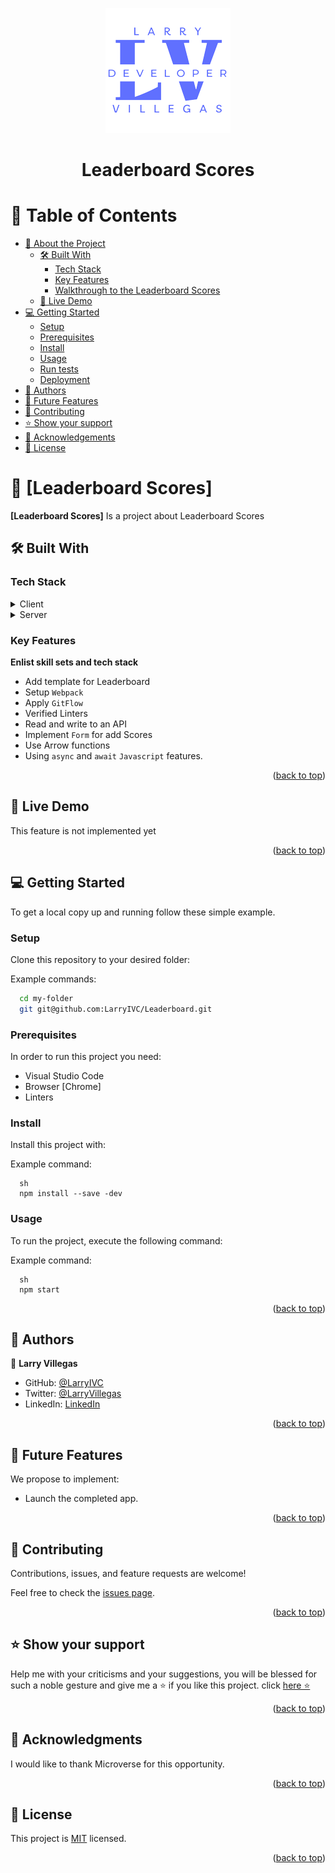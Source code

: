 <a name="readme-top"></a>

<div align="center" style="text-align: center">
  <img src = "src/logo.png">  
  <h1><b>Leaderboard Scores</b></h1>
</div>

# 📗 Table of Contents 

- [📖 About the Project](#about-project)
  - [🛠 Built With](#built-with)
    - [Tech Stack](#tech-stack)
    - [Key Features](#key-features)
    - [Walkthrough to the Leaderboard Scores](#key-features)
  - [🚀 Live Demo](#live-demo)
- [💻 Getting Started](#getting-started)
  - [Setup](#setup)
  - [Prerequisites](#prerequisites)
  - [Install](#install)
  - [Usage](#usage)
  - [Run tests](#run-tests)
  - [Deployment](#triangular_flag_on_post-deployment)
- [👥 Authors](#authors)
- [🔭 Future Features](#future-features)
- [🤝 Contributing](#contributing)
- [⭐️ Show your support](#support)
- [🙏 Acknowledgements](#acknowledgements)
- [📝 License](#license)


# 📖 [Leaderboard Scores] <a name="about-project"></a>

**[Leaderboard Scores]** Is a project about Leaderboard Scores

## 🛠 Built With <a name="built-with"></a>

### Tech Stack <a name="tech-stack"></a>

<details>
  <summary>Client</summary>
  <ul>
    <li><a href="https://www.w3.org/standards/webdesign/htmlcss.html#whathtml">HTML</a></li>
    <li><a href="https://www.w3.org/standards/webdesign/htmlcss.html#whatcss">CSS</a></li>
    <li><a href="https://www.w3.org/standards/webdesign/script">JavaScript</a></li>
  </ul>
</details>
<details>
  <summary>Server</summary>
  <ul>
    <li><a href="https://webpack.js.org/">WebPack</a></li>    
  </ul>
</details>
  
### Key Features <a name="key-features"></a>

**Enlist skill sets and tech stack**

- Add template for Leaderboard
- Setup `Webpack`
- Apply `GitFlow`
- Verified Linters
- Read and write to an API
- Implement `Form` for add Scores
- Use Arrow functions
- Using `async` and `await` `Javascript` features.

<p align="right">(<a href="#readme-top">back to top</a>)</p>

## 🚀 Live Demo <a name="live-demo"></a>

  <!-- <a href="https://larryivc.github.io/Leaderboard/">Click here</a> to view live version  -->
  This feature is not implemented yet

<p align="right">(<a href="#readme-top">back to top</a>)</p>

## 💻 Getting Started <a name="getting-started"></a>

To get a local copy up and running follow these simple example.

### Setup

Clone this repository to your desired folder:

Example commands:

```sh
  cd my-folder
  git git@github.com:LarryIVC/Leaderboard.git
```

### Prerequisites

In order to run this project you need:

  * Visual Studio Code
  * Browser [Chrome]
  * Linters

### Install

Install this project with:

Example command:

```
  sh
  npm install --save -dev
```
### Usage

To run the project, execute the following command:

Example command:

```
  sh
  npm start
```

<p align="right">(<a href="#readme-top">back to top</a>)</p>

<!-- AUTHORS -->

## 👥 Authors <a name="authors"></a>

👤 **Larry Villegas**

- GitHub: [@LarryIVC](https://github.com/LarryIVC)
- Twitter: [@LarryVillegas](https://twitter.com/LarryVillegas)
- LinkedIn: [LinkedIn](https://www.linkedin.com/in/larry-villegas-26216b259/)

<p align="right">(<a href="#readme-top">back to top</a>)</p>

<!-- FUTURE FEATURES -->

## 👥 Future Features <a name="future-features"></a>

We propose to implement:

- Launch the completed app.

<p align="right">(<a href="#readme-top">back to top</a>)</p>

<!-- CONTRIBUTING -->

## 🤝 Contributing <a name="contributing"></a>

Contributions, issues, and feature requests are welcome!

Feel free to check the [issues page](https://github.com/LarryIVC/Leaderboard/issues).

<p align="right">(<a href="#readme-top">back to top</a>)</p>

<!-- SUPPORT -->

## ⭐️ Show your support <a name="support"></a>

Help me with your criticisms and your suggestions, you will be blessed for such a noble gesture and give me a ⭐️ if you like this project. click [here ⭐️](https://github.com/LarryIVC/Leaderboard/stargazers)

<p align="right">(<a href="#readme-top">back to top</a>)</p>

<!-- ACKNOWLEDGEMENTS -->

## 🙏 Acknowledgments <a name="acknowledgements"></a>

I would like to thank Microverse for this opportunity.

<p align="right">(<a href="#readme-top">back to top</a>)</p>

<!-- LICENSE -->

## 📝 License <a name="license"></a>

This project is [MIT](./LICENSE) licensed.

<p align="right">(<a href="#readme-top">back to top</a>)</p>
